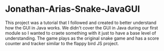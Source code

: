 # Jonathan-Arias-Snake-JavaGUI


This project was a tutorial that I followed and created to better understand how the GUI in Java works. We didn't cover the GUI in Java during our first module so I wanted to craete something with it just to have a base level of understanding. The game plays as the original snake game and has a score counter and tracker similar to the flappy bird JS project. 
